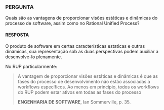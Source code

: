 ### PERGUNTA

Quais são as vantagens de proporcionar visões estáticas e dinâmicas do processo de software, assim como no Rational Unified Process?

#### RESPOSTA

O produto de software em certas características estaticas e outras dinâmicas, sua representação sob as duas perspectivas podem auxiliar a desenvolve-lo plenamente.

No RUP particularmente:

> A vantagem de proporcionar visões estáticas e dinâmicas é que as fases do processo de desenvolvimento não estão associadas a workflows específicos. Ao menos em princípio, todos os workflows do RUP podem estar ativos em todas as fases do processo
>
> **ENGENHARIA DE SOFTWARE**, Ian Sommerville, p. 35.
